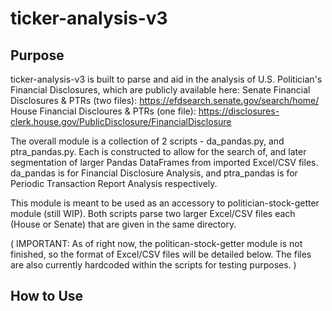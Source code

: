 # ticker-analysis-v3

## Purpose

ticker-analysis-v3 is built to parse and aid in the analysis of U.S. Politician's Financial Disclosures, which are publicly available here:
	Senate Financial Disclosures & PTRs (two files): https://efdsearch.senate.gov/search/home/
	House Financial Discloures & PTRs (one file): https://disclosures-clerk.house.gov/PublicDisclosure/FinancialDisclosure

The overall module is a collection of 2 scripts - da_pandas.py, and ptra_pandas.py. Each is constructed to allow for the search of, and later segmentation of larger Pandas DataFrames from imported Excel/CSV files. da_pandas is for Financial Disclosure Analysis, and ptra_pandas is for Periodic Transaction Report Analysis respectively.

This module is meant to be used as an accessory to politician-stock-getter module (still WIP). Both scripts parse two larger Excel/CSV files each (House or Senate) that are given in the same directory. 

( IMPORTANT: As of right now, the politican-stock-getter module is not finished, so the format of Excel/CSV files will be detailed below. The files are also currently hardcoded within the scripts for testing purposes. )

## How to Use
